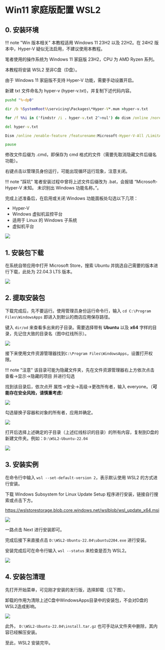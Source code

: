 # Win11 家庭版配置 WSL2

## 0. 安装环境

!!! note "Win 版本相关"
    本教程适用 Windows 11 23H2 以及 22H2。在 24H2 版本中，Hyper-V 疑似无法启用，不建议使用本教程。

笔者使用的操作系统为 Windows 11 家庭版 23H2，CPU 为 AMD Ryzen 系列。

本教程将安装 WSL2 至非C盘（D盘）。

由于 Windows 11 家庭版不支持 Hyper-V 功能，需要手动设置开启。

新建 txt 文件命名为 hyper-v (hyper-v.txt)，并复制下述代码内容。

```bat
pushd "%~dp0"

dir /b %SystemRoot%\servicing\Packages\*Hyper-V*.mum >hyper-v.txt

for /f %%i in ('findstr /i . hyper-v.txt 2^>nul') do dism /online /norestart /add-package:"%SystemRoot%\servicing\Packages\%%i"

del hyper-v.txt

Dism /online /enable-feature /featurename:Microsoft-Hyper-V-All /LimitAccess /ALL

pause
```

修改文件后缀为 .cmd，即保存为 cmd 格式的文件（需要先取消隐藏文件后缀名功能）。

右键点击以管理员身份运行，可能出现循环运行现象，注意关闭。

!!! note "踩坑"
    笔者安装过程中曾将上述文件后缀改为 .bat，会报错 “Microsoft-Hyper-V 未知。 未识别出 Windows 功能名称。”。

完成上述准备后，在启用或关闭 Windows 功能面板处勾选以下几项：

- Hyper-V
- Windows 虚拟机监控平台
- 适用于 Linux 的 Windows 子系统
- 虚拟机平台

![](image/1.jpg)

## 1. 安装包下载

在系统自带应用中打开 Microsoft Store，搜索 Ubuntu 并挑选自己需要的版本进行下载，此处为 22.04.3 LTS 版本。

![](image/2.jpg)


## 2. 提取安装包

下载完成后，先不要运行。使用管理员身份运行命令行，输入 `cd C:\Program Files\WindowsApps` 即进入到默认的商店应用保存路径。

键入 `dir/od` 来查看多出来的子目录。需要选择带有 **Ubuntu** 以及 **x64** 字样的目录，先记住大致的目录名（图中红线所示）。

![](image/3.jpg)

接下来使用文件资源管理器找到`C:\Program Files\WindowsApps`，设置打开权限。

!!! note "注意"
    该目录可能为隐藏文件夹，先在文件资源管理器右上方依次点击 查看->显示->隐藏的项目 并进行勾选

找到该目录后，依次点开 属性->安全->高级->更改所有者，输入 everyone。（**可能存在安全风险，请慎重考虑**）

![](image/4.jpg)

勾选替换子容器和对象的所有者，应用并确定。

![](image/5.jpg)

打开后选择上述确定的子目录（上述红线标识的目录）的所有内容，复制到D盘的新建文件夹。例如：`D:\WSL2-Ubuntu-22.04`

![](image/6.jpg)

## 3. 安装实例

在命令行中输入 `wsl --set-default-version 2`，表示默认使用 WSL2 的方式进行安装。

下载 Windows Subsystem for Linux Update Setup 程序进行安装，链接自行搜索或点击下方。

https://wslstorestorage.blob.core.windows.net/wslblob/wsl_update_x64.msi

![](image/7.jpg)

一路点击 Next 进行安装即可。 

完成后接下来直接点击 `D:\WSL2-Ubuntu-22.04\ubuntu2204.exe` 进行安装。

安装完成后可在命令行输入 `wsl --status` 来检查是否为 WSL2。

![](image/8.jpg)

## 4. 安装包清理

先打开开始菜单，可见刚才安装的发行版，选择卸载（见下图）。
  
卸载的作用为清除上述C盘中WindowsApps目录中的安装包，不会对D盘的WSL2造成影响。

![](image/9.jpg)

此外， `D:\WSL2-Ubuntu-22.04\install.tar.gz`  也可手动从文件夹中删除，其内容已经解压安装。

至此，WSL2 安装完毕。